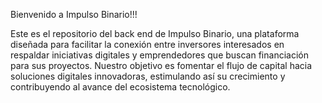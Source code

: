 Bienvenido a Impulso Binario!!!

Este es el repositorio del back end de Impulso Binario, 
una plataforma diseñada para facilitar la conexión entre inversores 
interesados en respaldar iniciativas digitales y emprendedores que 
buscan financiación para sus proyectos. Nuestro objetivo es fomentar 
el flujo de capital hacia soluciones digitales innovadoras, estimulando 
así su crecimiento y contribuyendo al avance del ecosistema tecnológico.
